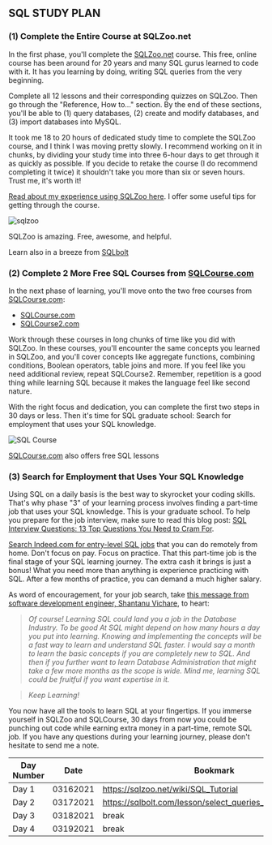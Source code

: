 ## SQL STUDY PLAN

### **(1) Complete the Entire Course at SQLZoo.net**

In the first phase, you'll complete the  [SQLZoo.net](https://sqlzoo.net/wiki/SQL_Tutorial) course. This free, online course has been around for 20 years and many SQL gurus learned to code with it. It has you learning by doing, writing SQL queries from the very beginning.

Complete all 12 lessons and their corresponding quizzes on SQLZoo. Then go through the "Reference, How to..." section. By the end of these sections, you'll be able to (1) query databases, (2) create and modify databases, and (3) import databases into MySQL.

It took me 18 to 20 hours of dedicated study time to complete the SQLZoo course, and I think I was moving pretty slowly. I recommend working on it in chunks, by dividing your study time into three 6-hour days to get through it as quickly as possible. If you decide to retake the course (I do recommend completing it twice) it shouldn't take you more than six or seven hours. Trust me, it's worth it!

[Read about my experience using SQLZoo here](https://www.sqlbot.co/blog/sqlzoo). I offer some useful tips for getting through the course.

![sqlzoo](https://cdn.buttercms.com/T6liyKoyTZm3XbgIpVKZ)

SQLZoo is amazing. Free, awesome, and helpful.

Learn also in a breeze from [SQLbolt](https://sqlbolt.com/lesson/select_queries_introduction)
### **(2) Complete 2 More Free SQL Courses from  [SQLCourse.com](http://sqlcourse.com/)**

In the next phase of learning, you'll move onto the two free courses from  [SQLCourse.com](http://www.sqlcourse.com/):

-   [SQLCourse.com](http://www.sqlcourse.com/)
-   [SQLCourse2.com](http://www.sqlcourse2.com/)

Work through these courses in long chunks of time like you did with SQLZoo. In these courses, you'll encounter the same concepts you learned in SQLZoo, and you'll cover concepts like aggregate functions, combining conditions, Boolean operators, table joins and more. If you feel like you need additional review, repeat SQLCourse2. Remember, repetition is a good thing while learning SQL because it makes the language feel like second nature.

With the right focus and dedication, you can complete the first two steps in 30 days or less. Then it's time for SQL graduate school: Search for employment that uses your SQL knowledge.

![SQL Course](https://cdn.buttercms.com/moiSjXrQRy621GoexXrb)

[SQLCourse.com](http://sqlcourse.com/)  also offers free SQL lessons

### **(3) Search for Employment that Uses Your SQL Knowledge**

Using SQL on a daily basis is the best way to skyrocket your coding skills. That's why phase "3" of your learning process involves finding a part-time job that uses your SQL knowledge. This is your graduate school. To help you prepare for the job interview, make sure to read this blog post:  [SQL Interview Questions: 13 Top Questions You Need to Cram For](https://www.sqlbot.co/blog/sql-interview-questions).

[Search Indeed.com for entry-level SQL jobs](https://www.indeed.com/q-Entry-Level-SQL-jobs.html)  that you can do remotely from home. Don't focus on pay. Focus on practice. That this part-time job is the final stage of your SQL learning journey. The extra cash it brings is just a bonus! What you need more than anything is experience practicing with SQL. After a few months of practice, you can demand a much higher salary.

As word of encouragement, for your job search, take  [this message from software development engineer, Shantanu Vichare](https://www.quora.com/Is-learning-SQL-going-to-help-me-get-a-job-How-long-would-it-take-me-to-be-really-good-at-it), to heart:

> _Of course! Learning SQL could land you a job in the Database Industry. To be good At SQL might depend on how many hours a day you put into learning. Knowing and implementing the concepts will be a fast way to learn and understand SQL faster. I would say a month to learn the basic concepts if you are completely new to SQL. And then if you further want to learn Database Administration that might take a few more months as the scope is wide. Mind me, learning SQL could be fruitful if you want expertise in it._

> _Keep Learning!_

You now have all the tools to learn SQL at your fingertips. If you immerse yourself in SQLZoo and SQLCourse, 30 days from now you could be punching out code while earning extra money in a part-time, remote SQL job. If you have any questions during your learning journey, please don't hesitate to send me a note.

Day Number | Date | Bookmark
--- | --- | ---
Day 1|03162021|https://sqlzoo.net/wiki/SQL_Tutorial
Day 2|03172021|https://sqlbolt.com/lesson/select_queries_with_constraints
Day 3|03182021|break
Day 4|03192021|break
